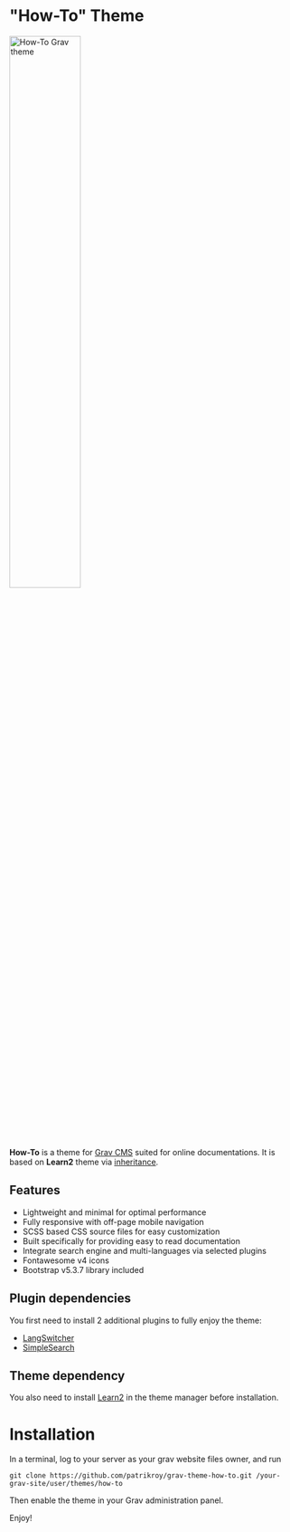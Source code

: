 # "How-To" Theme

<img src="https://img.howto.ovh/grav-howto-ovh-en-v120.png" alt="How-To Grav theme" width="50%"/>

**How-To** is a theme for [Grav CMS](https://github.com/getgrav/grav) suited for online documentations. It is based on **Learn2** theme via [inheritance](https://learn.getgrav.org/17/themes/theme-tutorial#step-2-create-base-theme).

## Features

* Lightweight and minimal for optimal performance
* Fully responsive with off-page mobile navigation
* SCSS based CSS source files for easy customization
* Built specifically for providing easy to read documentation
* Integrate search engine and multi-languages via selected plugins
* Fontawesome v4 icons
* Bootstrap v5.3.7 library included

## Plugin dependencies
You first need to install 2 additional plugins to fully enjoy the theme:

* [LangSwitcher](https://github.com/getgrav/grav-plugin-langswitcher)
* [SimpleSearch](https://github.com/getgrav/grav-plugin-simplesearch)

## Theme dependency
You also need to install [Learn2](https://github.com/getgrav/grav-theme-learn2) in the theme manager before installation.

# Installation
In a terminal, log to your server as your grav website files owner, and run

    git clone https://github.com/patrikroy/grav-theme-how-to.git /your-grav-site/user/themes/how-to

Then enable the theme in your Grav administration panel.

Enjoy!
